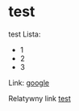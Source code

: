 test
====

test
Lista:
* 1
* 2
* 3

Link: [google](https://google.pl)

Relatywny link [test](/test.txt)
